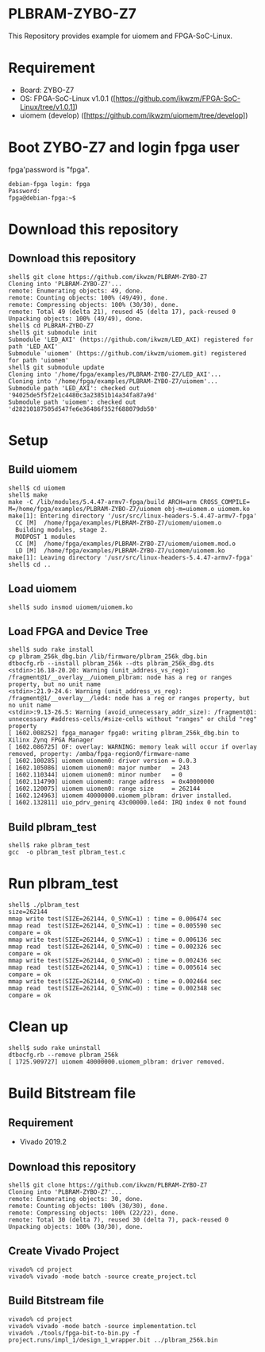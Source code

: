 PLBRAM-ZYBO-Z7
=======================================================================

This Repository provides example for uiomem and FPGA-SoC-Linux.

# Requirement

 * Board: ZYBO-Z7
 * OS: FPGA-SoC-Linux v1.0.1 ([https://github.com/ikwzm/FPGA-SoC-Linux/tree/v1.0.1])
 * uiomem (develop) ([https://github.com/ikwzm/uiomem/tree/develop])

# Boot ZYBO-Z7 and login fpga user

fpga'password is "fpga".

```console
debian-fpga login: fpga
Password:
fpga@debian-fpga:~$
```

# Download this repository

## Download this repository

```console
shell$ git clone https://github.com/ikwzm/PLBRAM-ZYBO-Z7
Cloning into 'PLBRAM-ZYBO-Z7'...
remote: Enumerating objects: 49, done.
remote: Counting objects: 100% (49/49), done.
remote: Compressing objects: 100% (30/30), done.
remote: Total 49 (delta 21), reused 45 (delta 17), pack-reused 0
Unpacking objects: 100% (49/49), done.
shell$ cd PLBRAM-ZYBO-Z7
shell$ git submodule init
Submodule 'LED_AXI' (https://github.com/ikwzm/LED_AXI) registered for path 'LED_AXI'
Submodule 'uiomem' (https://github.com/ikwzm/uiomem.git) registered for path 'uiomem'
shell$ git submodule update
Cloning into '/home/fpga/examples/PLBRAM-ZYBO-Z7/LED_AXI'...
Cloning into '/home/fpga/examples/PLBRAM-ZYBO-Z7/uiomem'...
Submodule path 'LED_AXI': checked out '94025de5f5f2e1c4480c3a23851b14a34fa87a9d'
Submodule path 'uiomem': checked out 'd28210187505d547fe6e36486f352f688079db50'
```

# Setup

## Build uiomem

```console
shell$ cd uiomem
shell$ make
make -C /lib/modules/5.4.47-armv7-fpga/build ARCH=arm CROSS_COMPILE= M=/home/fpga/examples/PLBRAM-ZYBO-Z7/uiomem obj-m=uiomem.o uiomem.ko
make[1]: Entering directory '/usr/src/linux-headers-5.4.47-armv7-fpga'
  CC [M]  /home/fpga/examples/PLBRAM-ZYBO-Z7/uiomem/uiomem.o
  Building modules, stage 2.
  MODPOST 1 modules
  CC [M]  /home/fpga/examples/PLBRAM-ZYBO-Z7/uiomem/uiomem.mod.o
  LD [M]  /home/fpga/examples/PLBRAM-ZYBO-Z7/uiomem/uiomem.ko
make[1]: Leaving directory '/usr/src/linux-headers-5.4.47-armv7-fpga'
shell$ cd ..
```

## Load uiomem

```console
shell$ sudo insmod uiomem/uiomem.ko
```

## Load FPGA and Device Tree

```console
shell$ sudo rake install
cp plbram_256k_dbg.bin /lib/firmware/plbram_256k_dbg.bin
dtbocfg.rb --install plbram_256k --dts plbram_256k_dbg.dts
<stdin>:16.18-20.20: Warning (unit_address_vs_reg): /fragment@1/__overlay__/uiomem_plbram: node has a reg or ranges property, but no unit name
<stdin>:21.9-24.6: Warning (unit_address_vs_reg): /fragment@1/__overlay__/led4: node has a reg or ranges property, but no unit name
<stdin>:9.13-26.5: Warning (avoid_unnecessary_addr_size): /fragment@1: unnecessary #address-cells/#size-cells without "ranges" or child "reg" property
[ 1602.008252] fpga_manager fpga0: writing plbram_256k_dbg.bin to Xilinx Zynq FPGA Manager
[ 1602.086725] OF: overlay: WARNING: memory leak will occur if overlay removed, property: /amba/fpga-region0/firmware-name
[ 1602.100285] uiomem uiomem0: driver version = 0.0.3
[ 1602.105086] uiomem uiomem0: major number   = 243
[ 1602.110344] uiomem uiomem0: minor number   = 0
[ 1602.114790] uiomem uiomem0: range address  = 0x40000000
[ 1602.120075] uiomem uiomem0: range size     = 262144
[ 1602.124963] uiomem 40000000.uiomem_plbram: driver installed.
[ 1602.132811] uio_pdrv_genirq 43c00000.led4: IRQ index 0 not found
```

## Build plbram_test

```console
shell$ rake plbram_test
gcc  -o plbram_test plbram_test.c
```

# Run plbram_test

```console
shell$ ./plbram_test
size=262144
mmap write test(SIZE=262144, O_SYNC=1) : time = 0.006474 sec
mmap read  test(SIZE=262144, O_SYNC=1) : time = 0.005590 sec
compare = ok
mmap write test(SIZE=262144, O_SYNC=1) : time = 0.006136 sec
mmap read  test(SIZE=262144, O_SYNC=0) : time = 0.002326 sec
compare = ok
mmap write test(SIZE=262144, O_SYNC=0) : time = 0.002436 sec
mmap read  test(SIZE=262144, O_SYNC=1) : time = 0.005614 sec
compare = ok
mmap write test(SIZE=262144, O_SYNC=0) : time = 0.002464 sec
mmap read  test(SIZE=262144, O_SYNC=0) : time = 0.002348 sec
compare = ok
```

# Clean up

```console
shell$ sudo rake uninstall
dtbocfg.rb --remove plbram_256k
[ 1725.909727] uiomem 40000000.uiomem_plbram: driver removed.
```

# Build Bitstream file

## Requirement

* Vivado 2019.2

## Download this repository

```console
shell$ git clone https://github.com/ikwzm/PLBRAM-ZYBO-Z7
Cloning into 'PLBRAM-ZYBO-Z7'...
remote: Enumerating objects: 30, done.
remote: Counting objects: 100% (30/30), done.
remote: Compressing objects: 100% (22/22), done.
remote: Total 30 (delta 7), reused 30 (delta 7), pack-reused 0
Unpacking objects: 100% (30/30), done.
```

## Create Vivado Project

```console
vivado% cd project
vivado% vivado -mode batch -source create_project.tcl
```

## Build Bitstream file

```console
vivado% cd project
vivado% vivado -mode batch -source implementation.tcl
vivado% ./tools/fpga-bit-to-bin.py -f project.runs/impl_1/design_1_wrapper.bit ../plbram_256k.bin
```

